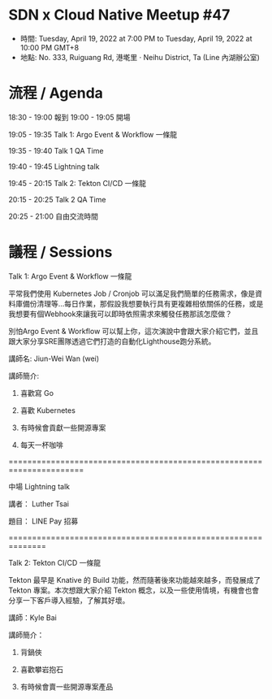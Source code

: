 # SDN x Cloud Native Meetup #47
- 時間: Tuesday, April 19, 2022 at 7:00 PM to Tuesday, April 19, 2022 at 10:00 PM GMT+8
- 地點: No. 333, Ruiguang Rd, 港墘里 · Neihu District, Ta (Line 內湖辦公室)

# 流程 / Agenda
18:30 - 19:00 報到 19:00 - 19:05 開場

19:05 - 19:35 Talk 1: Argo Event & Workflow 一條龍

19:35 - 19:40 Talk 1 QA Time

19:40 - 19:45 Lightning talk

19:45 - 20:15 Talk 2: Tekton CI/CD 一條龍

20:15 - 20:25 Talk 2 QA Time

20:25 - 21:00 自由交流時間

# 議程 / Sessions

Talk 1: Argo Event & Workflow 一條龍

平常我們使用 Kubernetes Job / Cronjob 可以滿足我們簡單的任務需求，像是資料庫備份清理等…每日作業，那假設我想要執行具有更複雜相依關係的任務，或是我想要有個Webhook來讓我可以即時依照需求來觸發任務那該怎麼做？

別怕Argo Event & Workflow 可以幫上你，這次演說中會跟大家介紹它們，並且跟大家分享SRE團隊透過它們打造的自動化Lighthouse跑分系統。

講師名: Jiun-Wei Wan (wei)

講師簡介:

1. 喜歡寫 Go

2. 喜歡 Kubernetes

3. 有時候會貢獻一些開源專案

4. 每天一杯咖啡

======================================================================

中場 Lightning talk

講者： Luther Tsai

題目： LINE Pay 招募

==============================================================

Talk 2: Tekton CI/CD 一條龍

Tekton 最早是 Knative 的 Build 功能，然而隨著後來功能越來越多，而發展成了 Tekton 專案。本次想跟大家介紹 Tekton 概念，以及一些使用情境，有機會也會分享一下客戶導入經驗，了解其好壞。

講師：Kyle Bai

講師簡介：

1. 背鍋俠

2. 喜歡攀岩抱石

3. 有時候會賣一些開源專案產品
